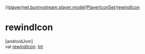 //[player](../../../index.md)/[net.bunnystream.player.model](../index.md)/[PlayerIconSet](index.md)/[rewindIcon](rewind-icon.md)

# rewindIcon

[androidJvm]\
val [rewindIcon](rewind-icon.md): [Int](https://kotlinlang.org/api/latest/jvm/stdlib/kotlin-stdlib/kotlin/-int/index.html)
